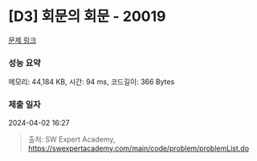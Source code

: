 # [D3] 회문의 회문 - 20019 

[문제 링크](https://swexpertacademy.com/main/code/problem/problemDetail.do?contestProbId=AY2hjCWKbykDFATh) 

### 성능 요약

메모리: 44,184 KB, 시간: 94 ms, 코드길이: 366 Bytes

### 제출 일자

2024-04-02 16:27



> 출처: SW Expert Academy, https://swexpertacademy.com/main/code/problem/problemList.do